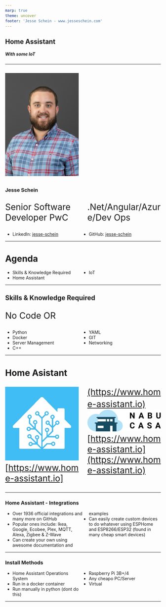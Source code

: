 ```yaml
---
marp: true
theme: uncover
footer: 'Jesse Schein - www.jesseschein.com'
---
```

## Home Assistant
##### With some IoT

---
![bg left:40%](../img/profile.jpg)

### Jesse Schein
Senior Software Developer
PwC
.Net/Angular/Azure/Dev Ops
- LinkedIn: [jesse-schein](https://www.linkedin.com/in/jesseschein/)
- GitHub: [jesse-schein](https://github.com/jesse-schein)


---
# Agenda
- Skills & Knowledge Required
- Home Assistant
- IoT


---

## Skills & Knowledge Required
No Code OR

- Python
- Docker
- Server Management
- C++
- YAML
- GIT
- Networking

---
# Home Asistant
<style>
p {columns: 2; font-size: 28px;}
</style>
![height:200px](../img/home-assistant.jpg)
[https://www.home-assistant.io](https://www.home-assistant.io) 
ㅤ
![width:550](../img/nabu-casa.jpg)
[https://www.home-assistant.io](https://www.home-assistant.io)

---
### Home Assistant - Integrations
- Over 1936 official integrations and many more on GitHub
- Popular ones include: Ikea, Google, Ecobee, Plex, MQTT, Alexa, Zigbee & Z-Wave
- Can create your own using awesome documentation and examples
- Can easily create custom devices to do whatever using ESPHome and ESP8266/ESP32 
(found in many cheap smart devices)

---
### Install Methods
<style>
ul {columns: 2;}
</style>
- Home Assistant Operations System
- Run in a docker container
- Run manually in python (dont do this)
- Raspberry Pi 3B+/4
- Any cheapo PC/Server
- Virtual

---

